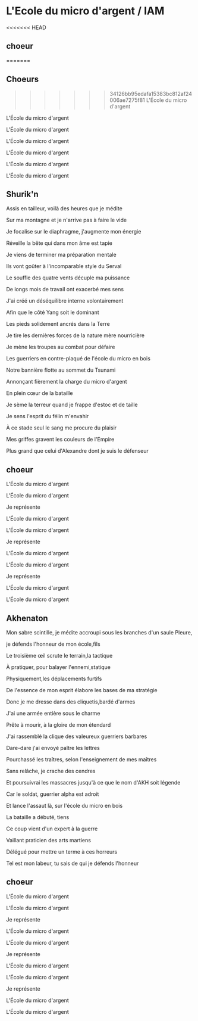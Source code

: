 
# L'Ecole du micro d'argent / IAM

<<<<<<< HEAD
## choeur

=======
## Choeurs
>>>>>>> 34126bb95edafa15383bc812af24006ae7275f81
L'École du micro d'argent

L'École du micro d'argent

L'École du micro d'argent

L'École du micro d'argent

L'École du micro d'argent

L'École du micro d'argent

L'École du micro d'argent

## Shurik'n

Assis en tailleur, voilà des heures que je médite

Sur ma montagne et je n'arrive pas à faire le vide

Je focalise sur le diaphragme, j'augmente mon énergie

Réveille la bête qui dans mon âme est tapie

Je viens de terminer ma préparation mentale

Ils vont goûter à l'incomparable style du Serval

Le souffle des quatre vents décuple ma puissance

De longs mois de travail ont exacerbé mes sens

J'ai créé un déséquilibre interne volontairement

Afin que le côté Yang soit le dominant

Les pieds solidement ancrés dans la Terre

Je tire les dernières forces de la nature mère nourricière

Je mène les troupes au combat pour défaire

Les guerriers en contre-plaqué de l'école du micro en bois

Notre bannière flotte au sommet du Tsunami

Annonçant fièrement la charge du micro d'argent

En plein cœur de la bataille

Je sème la terreur quand je frappe d'estoc et de taille

Je sens l'esprit du félin m'envahir

À ce stade seul le sang me procure du plaisir

Mes griffes gravent les couleurs de l'Empire

Plus grand que celui d'Alexandre dont je suis le défenseur

## choeur

L'École du micro d'argent

L'École du micro d'argent

Je représente

L'École du micro d'argent

L'École du micro d'argent

Je représente

L'École du micro d'argent

L'École du micro d'argent

Je représente

L'École du micro d'argent

L'École du micro d'argent

## Akhenaton

Mon sabre scintille, je médite accroupi sous les branches d'un saule Pleure,

je défends l'honneur de mon école,fils

Le troisième œil scrute le terrain,la tactique

À pratiquer, pour balayer l'ennemi,statique

Physiquement,les déplacements furtifs

De l'essence de mon esprit élabore les bases de ma stratégie

Donc je me dresse dans des cliquetis,bardé d'armes

J'ai une armée entière sous le charme

Prête à mourir, à la gloire de mon étendard

J'ai rassemblé la clique des valeureux guerriers barbares

Dare-dare j'ai envoyé paître les lettres

Pourchassé les traîtres, selon l'enseignement de mes maîtres

Sans relâche, je crache des cendres

Et poursuivrai les massacres jusqu'à ce que le nom d'AKH soit légende

Car le soldat, guerrier alpha est adroit

Et lance l'assaut là, sur l'école du micro en bois

La bataille a débuté, tiens

Ce coup vient d'un expert à la guerre

Vaillant praticien des arts martiens

Délégué pour mettre un terme à ces horreurs

Tel est mon labeur, tu sais de qui je défends l'honneur

## choeur

L'École du micro d'argent

L'École du micro d'argent

Je représente

L'École du micro d'argent

L'École du micro d'argent

Je représente

L'École du micro d'argent

L'École du micro d'argent

Je représente

L'École du micro d'argent

L'École du micro d'argent